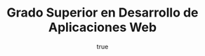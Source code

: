 ---
title: Grado Superior en Desarrollo de Aplicaciones Web
school: IFP 
location: Barcelona, España (remoto)
date:
    start: Septiembre 2023
    end: Julio 2025
description: Formación en desarrollo de interfaces web dinámicas y adaptables, programación con servicios REST y SOAP, gestión de bases de datos relacionales y buenas prácticas en accesibilidad, usabilidad y seguridad. Uso de tecnologías como HTML, CSS, JavaScript, Java, PHP, SQL, Firebase, Git, Scrum y VSCode. Nota media final 9,5.
link: https://www.ifp.es/
---